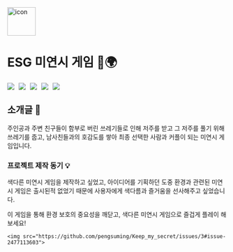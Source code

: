 <div style="display: flex; align-items: flex-start;">
    <img src="https://techstack-generator.vercel.app/python-icon.svg" alt="icon" width="65" height="65" />
</div>

# ESG 미연시 게임 💚🌍

<div style="display: flex; gap: 10px; margin-top: 10px;">
    <img src="https://img.shields.io/badge/renpy-FF7F7F?style=for-the-badge&logo=renpy&logoColor=white">
    <img src="https://img.shields.io/badge/figma-F24E1E?style=for-the-badge&logo=figma&logoColor=white">
    <img src="https://img.shields.io/badge/python-3776AB?style=for-the-badge&logo=python&logoColor=white">
    <img src="https://img.shields.io/badge/notion-000000?style=for-the-badge&logo=notion&logoColor=white">
    <img src="https://img.shields.io/badge/slack-4A154B?style=for-the-badge&logo=slack&logoColor=white">
</div>

## 소개글 🌟
주인공과 주변 친구들이 함부로 버린 쓰레기들로 인해 저주를 받고
그 저주를 풀기 위해 쓰레기를 줍고, 남사친들과의 호감도를 쌓아
최종 선택한 사람과 커플이 되는 미연시 게임입니다.

### 프로젝트 제작 동기 💡
색다른 미연시 게임을 제작하고 싶었고, 아이디어를 기획하던 도중
환경과 관련된 미연시 게임은 출시된적 없었기 때문에 사용자에게
색다름과 즐거움을 선사해주고 싶었습니다.      

이 게임을 통해 환경 보호의 중요성을 깨닫고, 색다른 미연시 게임으로 즐겁게 플레이 해보세요!

    <img src="https://github.com/pengsuming/Keep_my_secret/issues/3#issue-2477113603">

